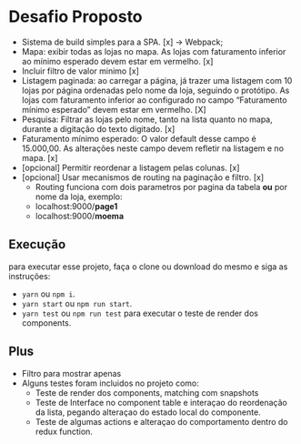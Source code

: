 # Desafio Proposto

* Sistema de build simples para a SPA. [x] -> Webpack;
* Mapa:​ exibir todas as lojas no mapa. As lojas com faturamento inferior ao mínimo esperado devem estar em vermelho. [x]
* Incluir filtro de valor minimo [x]
* Listagem paginada:​ ao carregar a página, já trazer uma listagem com 10 lojas por página ordenadas pelo nome da loja, seguindo o protótipo. As lojas com faturamento inferior ao configurado no campo “Faturamento mínimo esperado” devem estar em vermelho. [X]
* Pesquisa:​ Filtrar as lojas pelo nome, tanto na lista quanto no mapa, durante a digitação do texto digitado. [x]
* Faturamento mínimo esperado:​ O valor default desse campo é 15.000,00. As alterações neste campo devem refletir na listagem e no mapa. [x]
* [opcional]​ Permitir reordenar a listagem pelas colunas. [x]
* [opcional]​ Usar mecanismos de ​routing​ na paginação e filtro. [x]
  * Routing funciona com dois parametros por pagina da tabela **ou** por nome da loja, exemplo:
  * localhost:9000/**page1**
  * localhost:9000/**moema**




## Execução

para executar esse projeto, faça o clone ou download do mesmo e siga as instruções:

* `yarn` ou `npm i`.
* `yarn start` ou `npm run start`.
* `yarn test` ou `npm run test` para executar o teste de render dos components.


## Plus
  * Filtro para mostrar apenas
  * Alguns testes foram incluidos no projeto como:
    * Teste de render dos components, matching com snapshots
    * Teste de Interface no component table e interaçao do reordenação da lista, pegando alteraçao do estado local do componente.
    * Teste de algumas actions e alteraçao do comportamento dentro do redux function.